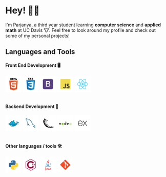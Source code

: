 # Hey! 👋🏼

I'm Parjanya, a third year student learning **computer science** and **applied math** at UC Davis 🐮. Feel free to look around my profile and check out some of my personal projects!

## Languages and Tools

#### Front End Development 🖥
<div>
    <img align="center" alt="HTML5" width="50px" src="./images/html5-original-wordmark.svg" />
    <img align="center" alt="CSS3" width="50px" src="./images/css3-original-wordmark.svg" />
    <img align="center" alt="Bootstrap" width="50px" src="./images/bootstrap-plain.svg" />
    <img align="center" alt="JavaScript" width="50px" src="./images/javascript-original.svg" />
    <img align="center" alt="React" width="50px" src="./images/react-original.svg" />
</div>

<br />

#### Backend Development 🧠
<div>
    <img align="center" alt="Docker" width="50px" src="./images/docker-original.svg" />
    <img align="center" alt="MySQL" width="50px" src="./images/mysql-original.svg" />
    <img align="center" alt="Flask" width="50px" src="./images/flask-original.svg" />
    <img align="center" alt="NodeJS" width="50px" src="./images/nodejs-original-wordmark.svg" />
    <img align="center" alt="Express" width="50px" src="./images/express-original.svg" />
</div>

<br />

#### Other languages / tools 🛠
<div>
    <img align="center" alt="Python" width="50px" src="./images/python-original.svg" />
    <img align="center" alt="C++" width="50px" src="./images/cplusplus-line.svg" />
    <img align="center" alt="Java" width="50px" src="./images/java-original-wordmark.svg" />
    <img align="center" alt="Git" width="50px" src="./images/git-original.svg" />
</div>

<!--
**pbrahmac/pbrahmac** is a ✨ _special_ ✨ repository because its `README.md` (this file) appears on your GitHub profile.

Here are some ideas to get you started:

- 🔭 I’m currently working on ...
- 🌱 I’m currently learning ...
- 👯 I’m looking to collaborate on ...
- 🤔 I’m looking for help with ...
- 💬 Ask me about ...
- 📫 How to reach me: ...
- 😄 Pronouns: ...
- ⚡ Fun fact: ...
-->
